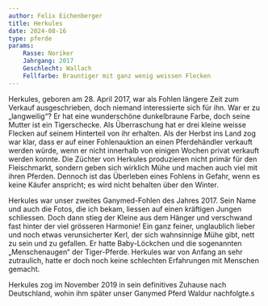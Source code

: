 ```yaml
---
author: Felix Eichenberger
title: Herkules
date: 2024-08-16
type: pferde
params:
    Rasse: Noriker
    Jahrgang: 2017
    Geschlecht: Wallach
    Fellfarbe: Brauntiger mit ganz wenig weissen Flecken
---
```


Herkules, geboren am 28. April 2017, war als Fohlen längere Zeit zum Verkauf ausgeschrieben, doch niemand interessierte sich für ihn. War er zu „langweilig“? Er hat eine wunderschöne dunkelbraune Farbe, doch seine Mutter ist ein Tigerschecke. Als Überraschung hat er drei kleine weisse Flecken auf seinem Hinterteil von ihr erhalten. Als der Herbst ins Land zog war klar, dass er auf einer Fohlenauktion an einen Pferdehändler verkauft werden würde, wenn er nicht innerhalb von einigen Wochen privat verkauft werden konnte. Die Züchter von Herkules produzieren nicht primär für den Fleischmarkt, sondern geben sich wirklich Mühe und machen auch viel mit ihren Pferden. Dennoch ist das Überleben eines Fohlens in Gefahr, wenn es keine Käufer anspricht; es wird nicht behalten über den Winter.

Herkules war unser zweites Ganymed-Fohlen des Jahres 2017. Sein Name und auch die Fotos, die ich bekam, liessen auf einen kräftigen Jungen schliessen. Doch dann stieg der Kleine aus dem Hänger und verschwand fast hinter der viel grösseren Harmonie! Ein ganz feiner, unglaublich lieber und noch etwas verunsicherter Kerl, der sich wahnsinnige Mühe gibt, nett zu sein und zu gefallen. Er hatte Baby-Löckchen und die sogenannten „Menschenaugen“ der Tiger-Pferde. Herkules war von Anfang an sehr zutraulich, hatte er doch noch keine schlechten Erfahrungen mit Menschen gemacht.

Herkules zog im November 2019 in sein definitives Zuhause nach Deutschland, wohin ihm später unser Ganymed Pferd Waldur nachfolgte.s